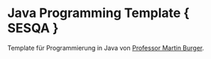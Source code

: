 # Java Programming Template { SESQA }

Template für Programmierung in Java von [Professor Martin Burger](https://sesqa.martin-burger.net).
